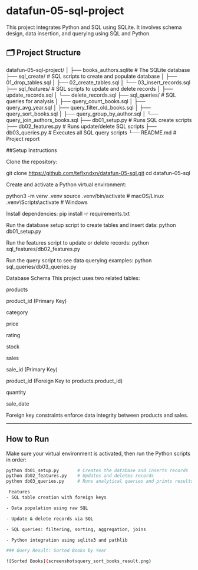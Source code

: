 # datafun-05-sql-project
This project integrates Python and SQL using SQLite. It involves schema design, data insertion, and querying using SQL and Python.

## 🗂️ Project Structure
datafun-05-sql-project/
│
├── books_authors.sqlite # The SQLite database
├── sql_create/ # SQL scripts to create and populate database
│ ├── 01_drop_tables.sql
│ ├── 02_create_tables.sql
│ └── 03_insert_records.sql
├── sql_features/ # SQL scripts to update and delete records
│ ├── update_records.sql
│ └── delete_records.sql
├── sql_queries/ # SQL queries for analysis
│ ├── query_count_books.sql
│ ├── query_avg_year.sql
│ ├── query_filter_old_books.sql
│ ├── query_sort_books.sql
│ ├── query_group_by_author.sql
│ └── query_join_authors_books.sql
├── db01_setup.py # Runs SQL create scripts
├── db02_features.py # Runs update/delete SQL scripts
├── db03_queries.py # Executes all SQL query scripts
└── README.md # Project report

##Setup Instructions

Clone the repository:

git clone https://github.com/teflxndxn/datafun-05-sql.git
cd datafun-05-sql


Create and activate a Python virtual environment:

python3 -m venv .venv source .venv/bin/activate # macOS/Linux .venv\Scripts\activate # Windows

Install dependencies:
pip install -r requirements.txt

Run the database setup script to create tables and insert data:
python db01_setup.py

Run the features script to update or delete records:
python sql_features/db02_features.py

Run the query script to see data querying examples:
python sql_queries/db03_queries.py

Database Schema
This project uses two related tables:

products

product_id (Primary Key)

category

price

rating

stock

sales

sale_id (Primary Key)

product_id (Foreign Key to products.product_id)

quantity

sale_date

Foreign key constraints enforce data integrity between products and sales.



---

##  How to Run

Make sure your virtual environment is activated, then run the Python scripts in order:

```bash
python db01_setup.py       # Creates the database and inserts records
python db02_features.py    # Updates and deletes records
python db03_queries.py     # Runs analytical queries and prints results

 Features
- SQL table creation with foreign keys

- Data population using raw SQL

- Update & delete records via SQL

- SQL queries: filtering, sorting, aggregation, joins

- Python integration using sqlite3 and pathlib

### Query Result: Sorted Books by Year

![Sorted Books](screenshotsquery_sort_books_result.png)
